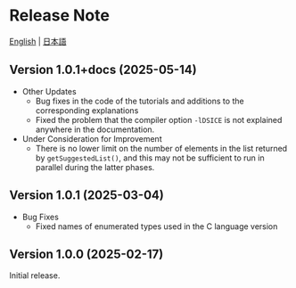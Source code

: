 # Release Note

[English](CHANGELOG.md) | [日本語](CHANGELOG-ja.md)

## Version 1.0.1+docs (2025-05-14)

- Other Updates
  - Bug fixes in the code of the tutorials and additions to the corresponding explanations
  - Fixed the problem that the compiler option `-lDSICE` is not explained anywhere in the documentation.
- Under Consideration for Improvement
  - There is no lower limit on the number of elements in the list returned by `getSuggestedList()`, and this may not be sufficient to run in parallel during the latter phases.

## Version 1.0.1 (2025-03-04)

- Bug Fixes
  - Fixed names of enumerated types used in the C language version

## Version 1.0.0 (2025-02-17)

Initial release.
